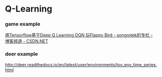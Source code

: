 # Q-Learning
### game example
[用Tensorflow基于Deep Q Learning DQN 玩Flappy Bird - songrotek的专栏        - 博客频道 - CSDN.NET](http://blog.csdn.net/songrotek/article/details/50951537)

### deer  example
http://deer.readthedocs.io/en/latest/user/environments/toy_env_time_series.html

